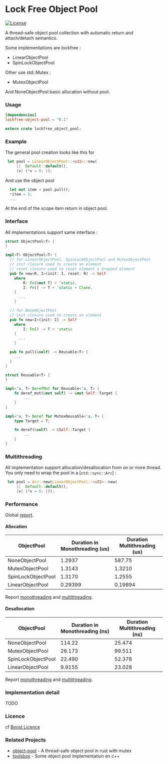 # Lock Free Object Pool
[![License](https://img.shields.io/badge/License-Boost%201.0-lightblue.svg)](https://github.com/EVaillant/lockfree-object-pool)

A thread-safe object pool collection with automatic return and attach/detach semantics.

Some implementations are lockfree :
* LinearObjectPool
* SpinLockObjectPool

Other use std::Mutex :
* MutexObjectPool

And NoneObjectPool basic allocation without pool.

### Usage
```toml
[dependencies]
lockfree-object-pool = "0.1"
```
```rust
extern crate lockfree_object_pool;
```

### Example

The general pool creation looks like this for
```rust
 let pool = LinearObjectPool::<u32>::new(
     ||  Default::default(), 
     |v| {*v = 0; });
```

And use the object pool 
```rust
  let mut item = pool.pull();
  *item = 5;
  ...  
```
At the end of the scope item return in object pool.

### Interface
All implementations support same interface :
```rust
struct ObjectPool<T> {  
}

impl<T> ObjectPool<T> {
  // for LinearObjectPool, SpinLockObjectPool and MutexObjectPool
  // init closure used to create an element
  // reset closure used to reset element a dropped element
  pub fn new<R, I>(init: I, reset: R) -> Self
    where
        R: Fn(&mut T) + 'static,
        I: Fn() -> T + 'static + Clone,
    {
      ...
    }

  // for NoneObjectPool
  // init closure used to create an element
  pub fn new<I>(init: I) -> Self
    where
        I: Fn() -> T + 'static
    {
      ...
    }

  pub fn pull(&self) -> Reusable<T> {
    ...
  }
}

struct Reusable<T> {  
}

impl<'a, T> DerefMut for Reusable<'a, T> {
    fn deref_mut(&mut self) -> &mut Self::Target {
        ...
    }
}

impl<'a, T> Deref for MutexReusable<'a, T> {
    type Target = T;

    fn deref(&self) -> &Self::Target {
        ...
    }
}
```

### Multithreading

All implementation support allocation/desallocation from on or more thread. You only need to wrap the pool in a [`std::sync::Arc`] :

```rust
 let pool = Arc::new(LinearObjectPool::<u32>::new(
     ||  Default::default(), 
     |v| {*v = 0; }));
```

### Performance

Global [report](./benches/report/index.html).

#### Allocation

 ObjectPool | Duration in Monothreading (us) | Duration Multithreading (us)
------------| ------------------------- |------------------------
NoneObjectPool|1.2937|587.75
MutexObjectPool|1.3143|1.3210
SpinLockObjectPool|1.3170|1.2555
LinearObjectPool|0.29399|0.19894

Report [monothreading](./benches/criterion/allocation/report/index.html) and [multithreading](./benches/criterion/multi%20thread%20allocation/report/index.html).

#### Desallocation

ObjectPool | Duration in Monothreading (ns) | Duration Multithreading (ns)
------------| ------------------------- |------------------------
NoneObjectPool|114.22|25.474
MutexObjectPool|26.173|99.511
SpinLockObjectPool|22.490|52.378
LinearObjectPool|9.9155|23.028

Report [monothreading](./benches/criterion/free/report/index.html) and [multithreading](./benches/criterion/multi%20thread%20free/report/index.html).


### Implementation detail

TODO

### Licence

cf [Boost Licence](http://www.boost.org/LICENSE_1_0.txt)

### Related Projects

- [object-pool](https://github.com/CJP10/object-pool) - A thread-safe object pool in rust with mutex 
- [toolsbox](https://github.com/EVaillant/toolsbox) - Some object pool implementation en c++